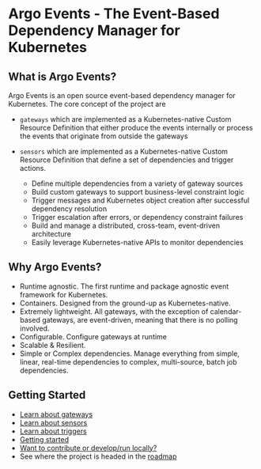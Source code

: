 # Argo Events - The Event-Based Dependency Manager for Kubernetes

## What is Argo Events?
Argo Events is an open source event-based dependency manager for Kubernetes. The core concept of the project are
 * `gateways` which are implemented as a Kubernetes-native Custom Resource Definition that either produce the events internally or process the events that originate from outside the gateways
    
 * `sensors` which are implemented as a Kubernetes-native Custom Resource Definition that define a set of dependencies and trigger actions.

    - Define multiple dependencies from a variety of gateway sources
    - Build custom gateways to support business-level constraint logic
    - Trigger messages and Kubernetes object creation after successful dependency resolution
    - Trigger escalation after errors, or dependency constraint failures
    - Build and manage a distributed, cross-team, event-driven architecture
    - Easily leverage Kubernetes-native APIs to monitor dependencies

## Why Argo Events?
- Runtime agnostic. The first runtime and package agnostic event framework for Kubernetes.
- Containers. Designed from the ground-up as Kubernetes-native. 
- Extremely lightweight. All gateways, with the exception of calendar-based gateways, are event-driven, meaning that there is no polling involved.
- Configurable. Configure gateways at runtime
- Scalable & Resilient.
- Simple or Complex dependencies. Manage everything from simple, linear, real-time dependencies to complex, multi-source, batch job dependencies.

## Getting Started
- [Learn about gateways](./docs/gateway-guide.md)
- [Learn about sensors](./docs/sensor-guide.md)
- [Learn about triggers](./docs/trigger-guide.md)
- [Getting started](./docs/quickstart.md)
- [Want to contribute or develop/run locally?](./CONTRIBUTING.md)
- See where the project is headed in the [roadmap](./ROADMAP.md)
